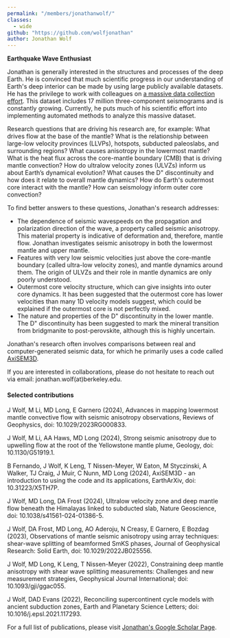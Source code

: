 ```yaml
---
permalink: "/members/jonathanwolf/"
classes:
  - wide
github: "https://github.com/wolfjonathan"
author: Jonathan Wolf
---
```


<strong> Earthquake Wave Enthusiast </strong>

Jonathan is generally interested in the structures and processes of the deep Earth. He is convinced that much scientific progress in our understanding of Earth's deep interior can be made by using large publicly available datasets. He has the privilege to work with colleagues on [a massive data collection effort](http://adept.sese.asu.edu/). This dataset includes 17 million three-component seismograms and is constantly growing. Currently, he puts much of his scientific effort into implementing automated methods to analyze this massive dataset.

Research questions that are driving his research are, for example:
What drives flow at the base of the mantle? What is the relationship between large-low velocity provinces (LLVPs), hotspots, subducted paleoslabs, and surrounding regions? What causes anisotropy in the lowermost mantle? What is the heat flux across the core-mantle boundary (CMB) that is driving mantle convection? How do ultralow velocity zones (ULVZs) inform us about Earth’s dynamical evolution? What causes the D" discontinuity and how does it relate to overall mantle dynamics? How do Earth's outermost core interact with the mantle? How can seismology inform outer core convection?

To find better answers to these questions, Jonathan's research addresses:
- The dependence of seismic wavespeeds on the propagation and polarization direction of the wave, a property called seismic anisotropy. This material property is indicative of deformation and, therefore, mantle flow. Jonathan investigates seismic anisotropy in both the lowermost mantle and upper mantle.
- Features with very low seismic velocities just above the core-mantle boundary (called ultra-low velocity zones), and mantle dynamics around them. The origin of ULVZs and their role in mantle dynamics are only poorly understood.
- Outermost core velocity structure, which can give insights into outer core dynamics. It has been suggested that the outermost core has lower velocities than many 1D velocity models suggest, which could be explained if the outermost core is not perfectly mixed.
- The nature and properties of the D" discontinuity in the lower mantle. The D" discontinuity has been suggested to mark the mineral transition from bridgmanite to post-perovskite, although this is highly uncertain.

Jonathan's research often involves comparisons between real and computer-generated seismic data, for which he primarily uses a code called [AxiSEM3D](https://github.com/AxiSEMunity/AxiSEM3D).

If you are interested in collaborations, please do not hesitate to reach out via email: jonathan.wolf(at)berkeley.edu.

#### Selected contributions
J Wolf, M Li, MD Long, E Garnero (2024), Advances in mapping lowermost mantle convective flow with seismic anisotropy observations, Reviews of Geophysics, doi: 10.1029/2023RG000833.

J Wolf, M Li, AA Haws, MD Long (2024), Strong seismic anisotropy due to upwelling flow at the root of the Yellowstone mantle plume, Geology, doi: 10.1130/G51919.1.

B Fernando, J Wolf, K Leng, T Nissen-Meyer, W Eaton, M Styczinski, A Walker, TJ Craig, J Muir, C Nunn, MD Long (2024), AxiSEM3D - an introduction to using the code and its applications, EarthArXiv, doi: 10.31223/X5TH7P.

J Wolf, MD Long, DA Frost (2024), Ultralow velocity zone and deep mantle flow beneath the Himalayas linked to subducted slab, Nature Geoscience, doi: 10.1038/s41561-024-01386-5.

J Wolf, DA Frost, MD Long, AO Aderoju, N Creasy, E Garnero, E Bozdag (2023), Observations of mantle seismic anisotropy using array techniques: shear-wave splitting of beamformed SmKS phases, Journal of Geophysical Research: Solid Earth, doi: 10.1029/2022JB025556.

J Wolf, MD Long, K Leng, T Nissen-Meyer (2022), Constraining deep mantle anisotropy with shear wave splitting measurements: Challenges and new measurement strategies, Geophysical Journal International; doi: 10.1093/gji/ggac055.

J Wolf, DAD Evans (2022), Reconciling supercontinent cycle models with ancient subduction zones, Earth and Planetary Science Letters; doi: 10.1016/j.epsl.2021.117293.

For a full list of publications, please visit [Jonathan's Google Scholar Page](https://scholar.google.com/citations?user=m3cfl64AAAAJ&hl=en/).
